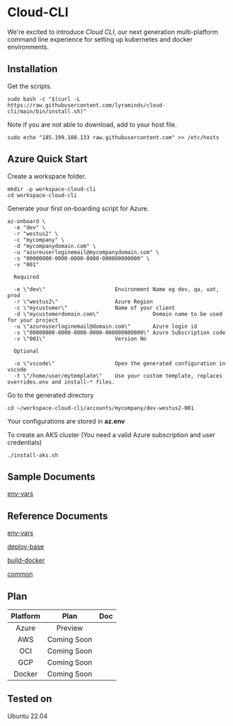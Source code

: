 # Cloud-CLI

We're excited to introduce *Cloud CLI*, our next generation multi-platform command line experience for setting up kubernetes and docker environments.



## Installation

Get the scripts.
``````
sudo bash -c "$(curl -L https://raw.githubusercontent.com/lyraminds/cloud-cli/main/bin/install.sh)"
``````

Note if you are not able to download, add to your host file.

``````
sudo echo "185.199.108.133 raw.githubusercontent.com" >> /etc/hosts
``````


## Azure Quick Start 


Create a workspace folder.

``````
mkdir -p workspace-cloud-cli
cd workspace-cloud-cli
``````

Generate your first on-boarding script for Azure.


``````
az-onboard \
  -e "dev" \
  -r "westus2" \
  -c "mycompany" \
  -d "mycompanydomain.com" \
  -u "azureuserloginemail@mycompanydomain.com" \
  -s "00000000-0000-0000-0000-000000000000" \
  -v "001" 
``````


``````
  Required

  -e \"dev\"                      Environment Name eg dev, qa, uat, prod 
  -r \"westus2\"                  Azure Region
  -c \"mycustomer\"               Name of your client
  -d \"mycustomerdomain.com\"                 Domain name to be used for your project
  -u \"azureuserloginemail@domain.com\"       Azure login id
  -s \"00000000-0000-0000-0000-000000000000\" Azure Subscription code
  -v \"001\"                      Version No

  Optional

  -o \"vscode\"                   Open the generated configuration in vscode
  -t \"/home/user/mytemplate\"    Use your custom template, replaces overrides.env and install-* files. 
``````

Go to the generated directory

``````
cd ~/workspace-cloud-cli/accounts/mycompany/dev-westus2-001

``````

Your configurations are stored in **az.env**


To create an AKS cluster (You need a valid Azure subscription and user credentials)
``````
./install-aks.sh 
``````

## Sample Documents

[env-vars](/doc/tutorial/env-vars-sample.md)


## Reference Documents

[env-vars](/doc/env-vars.md)

[deploy-base](/doc/deploy-base.md)

[build-docker](/doc/build-docker.md)

[common](/doc/common.md)


## Plan

| Platform   | Plan        | Doc |
|:---------------:|:------------:|:------------|
| Azure       | Preview  |  |
| AWS  | Coming Soon | |
| OCI | Coming Soon   | |
| GCP | Coming Soon    | |
| Docker  | Coming Soon   | |

## Tested on

Ubuntu 22.04
